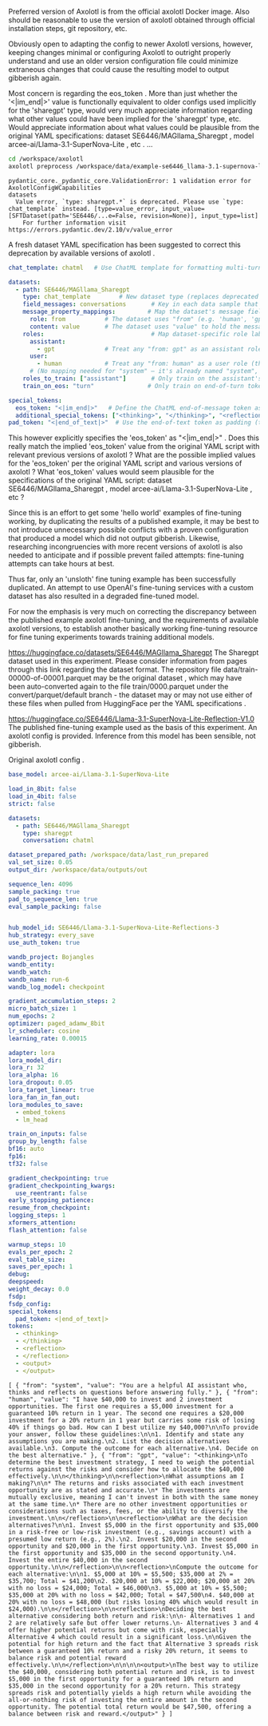 
Preferred version of Axolotl is from the official axolotl Docker image. Also should be reasonable to use the version of axolotl obtained through official installation steps, git repository, etc.

Obviously open to adapting the config to newer Axolotl versions, however, keeping changes minimal or configuring Axolotl to outright properly understand and use an older version configuration file could minimize extraneous changes that could cause the resulting model to output gibberish again.

Most concern is regarding the eos_token . More than just whether the '<|im_end|>' value is functionally equivalent to older configs used implicitly for the 'sharegpt' type, would very much appreciate information regarding what other values could have been implied for the 'sharegpt' type, etc. Would appreciate information about what values could be plausible from the original YAML specifications: dataset SE6446/MAGllama_Sharegpt , model arcee-ai/Llama-3.1-SuperNova-Lite , etc .
...








```bash
cd /workspace/axolotl
axolotl preprocess /workspace/data/example-se6446_llama-3.1-supernova-lite-reflection-v1_0.yml
```

```terminal
pydantic_core._pydantic_core.ValidationError: 1 validation error for AxolotlConfigWCapabilities
datasets
  Value error, `type: sharegpt.*` is deprecated. Please use `type: chat_template` instead. [type=value_error, input_value=[SFTDataset(path='SE6446/...e=False, revision=None)], input_type=list]
    For further information visit https://errors.pydantic.dev/2.10/v/value_error
```

A fresh dataset YAML specification has been suggested to correct this deprecation by available versions of axolotl .

```yaml
chat_template: chatml   # Use ChatML template for formatting multi-turn conversations (OpenAI Chat format)

datasets:
  - path: SE6446/MAGllama_Sharegpt
    type: chat_template        # New dataset type (replaces deprecated 'sharegpt')
    field_messages: conversations       # Key in each data sample that holds the list of message dicts:contentReference[oaicite:1]{index=1}
    message_property_mappings:         # Map the dataset's message fields to the template's expected fields:contentReference[oaicite:2]{index=2}
      role: from           # The dataset uses "from" (e.g. 'human', 'gpt', 'system') to indicate speaker role
      content: value       # The dataset uses "value" to hold the message content text
    roles:                              # Map dataset-specific role labels to the standard roles used in the template:contentReference[oaicite:3]{index=3}
      assistant:
        - gpt              # Treat any "from: gpt" as an assistant role (the AI's responses):contentReference[oaicite:4]{index=4}
      user:
        - human            # Treat any "from: human" as a user role (the human prompts):contentReference[oaicite:5]{index=5}
      # (No mapping needed for "system" – it's already named "system", which the ChatML template will recognize as a system role)
    roles_to_train: ["assistant"]       # Only train on the assistant's responses; user/system prompts are masked out:contentReference[oaicite:6]{index=6}:contentReference[oaicite:7]{index=7}
    train_on_eos: "turn"               # Only train on end-of-turn tokens for assistant messages (skip EOS tokens after user/system turns):contentReference[oaicite:8]{index=8}

special_tokens:
  eos_token: "<|im_end|>"   # Define the ChatML end-of-message token as the EOS token (ChatML uses <|im_end|> to terminate each turn):contentReference[oaicite:9]{index=9}
  additional_special_tokens: ["<thinking>", "</thinking>", "<reflection>", "</reflection>", "<output>", "</output>"]  # Ensure custom tags are recognized as single tokens
pad_token: "<|end_of_text|>"  # Use the end-of-text token as padding (to align with Llama tokenizer defaults):contentReference[oaicite:10]{index=10}
```

This however explicitly specifies the 'eos_token' as "<|im_end|>" . Does this really match the implied 'eos_token' value from the original YAML script with relevant previous versions of axolotl ? What are the possible implied values for the 'eos_token' per the original YAML script and various versions of axolotl ? What 'eos_token' values would seem plausible for the specifications of the original YAML script: dataset SE6446/MAGllama_Sharegpt , model arcee-ai/Llama-3.1-SuperNova-Lite , etc ?

Since this is an effort to get some 'hello world' examples of fine-tuning working, by duplicating the results of a published example, it may be best to not introduce unnecessary possible conflicts with a proven configuration that produced a model which did not output gibberish. Likewise, researching incongruencies with more recent versions of axolotl is also needed to anticipate and if possible prevent failed attempts: fine-tuning attempts can take hours at best.

Thus far, only an 'unsloth' fine tuning example has been successfully duplicated. An attempt to use OpenAI's fine-tuning services with a custom dataset has also resulted in a degraded fine-tuned model.

For now the emphasis is very much on correcting the discrepancy between the published example axolotl fine-tuning, and the requirements of available axolotl versions, to establish another basically working fine-tuning resource for fine tuning experiments towards training additional models.

https://huggingface.co/datasets/SE6446/MAGllama_Sharegpt
The Sharegpt dataset used in this experiment. Please consider information from pages through this link regarding the dataset format. The repository file data/train-00000-of-00001.parquet may be the original dataset , which may have been auto-converted again to the file train/0000.parquet under the convert/parquet/default branch - the dataset may or may not use either of these files when pulled from HuggingFace per the YAML specifications .

https://huggingface.co/SE6446/Llama-3.1-SuperNova-Lite-Reflection-V1.0
The published fine-tuning example used as the basis of this experiment. An axolotl config is provided. Inference from this model has been sensible, not gibberish.



Original axolotl config . 

```yaml
base_model: arcee-ai/Llama-3.1-SuperNova-Lite

load_in_8bit: false
load_in_4bit: false
strict: false

datasets:
  - path: SE6446/MAGllama_Sharegpt
    type: sharegpt
    conversation: chatml

dataset_prepared_path: /workspace/data/last_run_prepared
val_set_size: 0.05
output_dir: /workspace/data/outputs/out

sequence_len: 4096
sample_packing: true
pad_to_sequence_len: true
eval_sample_packing: false


hub_model_id: SE6446/Llama-3.1-SuperNova-Lite-Reflections-3
hub_strategy: every_save
use_auth_token: true

wandb_project: Bojangles
wandb_entity:
wandb_watch:
wandb_name: run-6
wandb_log_model: checkpoint

gradient_accumulation_steps: 2
micro_batch_size: 1
num_epochs: 2
optimizer: paged_adamw_8bit
lr_scheduler: cosine
learning_rate: 0.00015

adapter: lora
lora_model_dir:
lora_r: 32
lora_alpha: 16
lora_dropout: 0.05
lora_target_linear: true
lora_fan_in_fan_out:
lora_modules_to_save:
  - embed_tokens
  - lm_head

train_on_inputs: false
group_by_length: false
bf16: auto
fp16:
tf32: false

gradient_checkpointing: true
gradient_checkpointing_kwargs:
  use_reentrant: false
early_stopping_patience:
resume_from_checkpoint:
logging_steps: 1
xformers_attention:
flash_attention: false

warmup_steps: 10
evals_per_epoch: 2
eval_table_size:
saves_per_epoch: 1
debug:
deepspeed:
weight_decay: 0.0
fsdp:
fsdp_config:
special_tokens:
  pad_token: <|end_of_text|>
tokens:
  - <thinking>
  - </thinking>
  - <reflection>
  - </reflection>
  - <output>
  - </output>
```

```sharegpt
[ { "from": "system", "value": "You are a helpful AI assistant who, thinks and reflects on questions before answering fully." }, { "from": "human", "value": "I have $40,000 to invest and 2 investment opportunities. The first one requires a $5,000 investment for a guaranteed 10% return in 1 year. The second one requires a $20,000 investment for a 20% return in 1 year but carries some risk of losing 40% if things go bad. How can I best utilize my $40,000?\n\nTo provide your answer, follow these guidelines:\n\n1. Identify and state any assumptions you are making.\n2. List the decision alternatives available.\n3. Compute the outcome for each alternative.\n4. Decide on the best alternative." }, { "from": "gpt", "value": "<thinking>\nTo determine the best investment strategy, I need to weigh the potential returns against the risks and consider how to allocate the $40,000 effectively.\n\n</thinking>\n\n<reflection>\nWhat assumptions am I making?\n\n* The returns and risks associated with each investment opportunity are as stated and accurate.\n* The investments are mutually exclusive, meaning I can't invest in both with the same money at the same time.\n* There are no other investment opportunities or considerations such as taxes, fees, or the ability to diversify the investment.\n\n</reflection>\n\n<reflection>\nWhat are the decision alternatives?\n\n1. Invest $5,000 in the first opportunity and $35,000 in a risk-free or low-risk investment (e.g., savings account) with a presumed low return (e.g., 2%).\n2. Invest $20,000 in the second opportunity and $20,000 in the first opportunity.\n3. Invest $5,000 in the first opportunity and $35,000 in the second opportunity.\n4. Invest the entire $40,000 in the second opportunity.\n\n</reflection>\n\n<reflection>\nCompute the outcome for each alternative:\n\n1. $5,000 at 10% = $5,500; $35,000 at 2% = $35,700; Total = $41,200\n2. $20,000 at 10% = $22,000; $20,000 at 20% with no loss = $24,000; Total = $46,000\n3. $5,000 at 10% = $5,500; $35,000 at 20% with no loss = $42,000; Total = $47,500\n4. $40,000 at 20% with no loss = $48,000 (but risks losing 40% which would result in $24,000).\n\n</reflection>\n\n<reflection>\nDeciding the best alternative considering both return and risk:\n\n- Alternatives 1 and 2 are relatively safe but offer lower returns.\n- Alternatives 3 and 4 offer higher potential returns but come with risk, especially Alternative 4 which could result in a significant loss.\n\nGiven the potential for high return and the fact that Alternative 3 spreads risk between a guaranteed 10% return and a risky 20% return, it seems to balance risk and potential reward effectively.\n\n</reflection>\n\n\n\n<output>\nThe best way to utilize the $40,000, considering both potential return and risk, is to invest $5,000 in the first opportunity for a guaranteed 10% return and $35,000 in the second opportunity for a 20% return. This strategy spreads risk and potentially yields a high return while avoiding the all-or-nothing risk of investing the entire amount in the second opportunity. The potential total return would be $47,500, offering a balance between risk and reward.</output>" } ]
```















